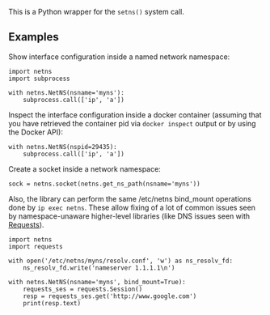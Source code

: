 This is a Python wrapper for the `setns()` system call.

## Examples

Show interface configuration inside a named network namespace:

    import netns
    import subprocess

    with netns.NetNS(nsname='myns'):
        subprocess.call(['ip', 'a'])

Inspect the interface configuration inside a docker container
(assuming that you have retrieved the container pid via `docker
inspect` output or by using the Docker API):

    with netns.NetNS(nspid=29435):
        subprocess.call(['ip', 'a'])

Create a socket inside a network namespace:

    sock = netns.socket(netns.get_ns_path(nsname='myns'))

Also, the library can perform the same /etc/netns bind_mount operations done by `ip exec netns`. 
These allow fixing of a lot of common issues seen by namespace-unaware higher-level libraries 
(like DNS issues seen with [Requests](https://requests.readthedocs.io/en/latest/)).

    import netns
    import requests

    with open('/etc/netns/myns/resolv.conf', 'w') as ns_resolv_fd:
        ns_resolv_fd.write('nameserver 1.1.1.1\n')

    with netns.NetNS(nsname='myns', bind_mount=True):
        requests_ses = requests.Session()
        resp = requests_ses.get('http://www.google.com')
        print(resp.text)
